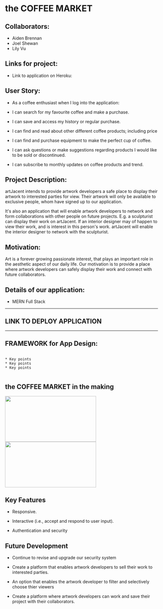 # the COFFEE MARKET

## Collaborators:

* Aiden Brennan
* Joel Shewan
* Lily Vu


## Links for project:

- Link to application on Heroku:



## User Story:

* As a coffee enthusiast when I log into the application:

* I can search for my favourite coffee and make a purchase.

* I can save and access my history or regular purchase.

* I can find and read about other different coffee products; including price

* I can find and purchase equipment to make the perfect cup of coffee. 

* I can ask questions or make suggestions regarding products I would like to be sold or discontinued. 

* I can subscribe to monthly updates on coffee products and trend. 



## Project Description:

artJacent intends to provide artwork developers a safe place to display their artwork to interested parties for view. Their artwork will only be available to exclusive people, whom have signed up to our application.

It's also an application that will enable artwork developers to network and form collaborations with other people on future projects.
E.g. a sculpturist can display their work on artJacent. If an interior designer may of happen to view their work, and is interest in this person's work. artJacent will enable the interior designer to network with the sculpturist.

## Motivation:

Art is a forever growing passionate interest, that plays an important role in the aesthetic aspect of our daily life. Our motivation is to provide a place where artwork developers can safely display their work and connect with future collaborators.

## Details of our application:

* MERN Full Stack

**********************************************
## LINK TO DEPLOY APPLICATION


**********************************************

## FRAMEWORK for App Design:





``````````````````````````````````````````````````````````````````````````````````````````````````````````````````````````````````````````

* Key points
* Key points
* Key points


``````````````````````````````````````````````````````````````````````````````````````````````````````````````````````````````````````````


## the COFFEE MARKET in the making

<img src="https://user-images.githubusercontent.com/94832331/159162727-ab6aab78-325b-4333-ba8c-8ffb53d9b67c.png" width="300" height="150">  <img src="https://user-images.githubusercontent.com/94832331/159162235-f20c8aee-fdfe-491e-993c-660236ea21aa.png" width="300" height="150">




## Key Features

- Responsive.

- Interactive (i.e., accept and respond to user input).

- Authentication and security

## Future Development

- Continue to revise and upgrade our security system

- Create a platform that enables artwork developers to sell their work to interested parties.

- An option that enables the artwork developer to filter and selectively choose thier viewers

- Create a platform where artwork developers can work and save their project with their collaborators.
